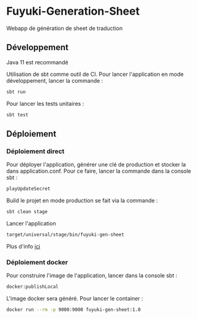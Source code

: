 # Fuyuki-Generation-Sheet
Webapp de génération de sheet de traduction
 ## Développement
 Java 11 est recommandé
 
 Utilisation de sbt comme outil de CI. Pour lancer l'application en mode développement, lancer la commande :
 ```bash
 sbt run
 ```

 Pour lancer les tests unitaires : 
 ```bash
 sbt test
 ```

 ## Déploiement
 ### Déploiement direct
 Pour déployer l'application, générer une clé de production et stocker la dans application.conf. Pour ce faire, lancer la commande dans la console sbt :
 ```bash
 playUpdateSecret
 ```
 Build le projet en mode production se fait via la commande :
 ```bash
 sbt clean stage
 ```
 Lancer l'application
 ```bash
 target/universal/stage/bin/fuyuki-gen-sheet
 ```
 Plus d'info [ici](https://www.playframework.com/documentation/2.8.x/Deploying)

 ### Déploiement docker
 Pour construire l'image de l'application, lancer dans la console sbt :
 ```bash
 docker:publishLocal
 ```
 L'image docker sera généré. Pour lancer le container :
 ```bash
 docker run --rm -p 9000:9000 fuyuki-gen-sheet:1.0
 ```